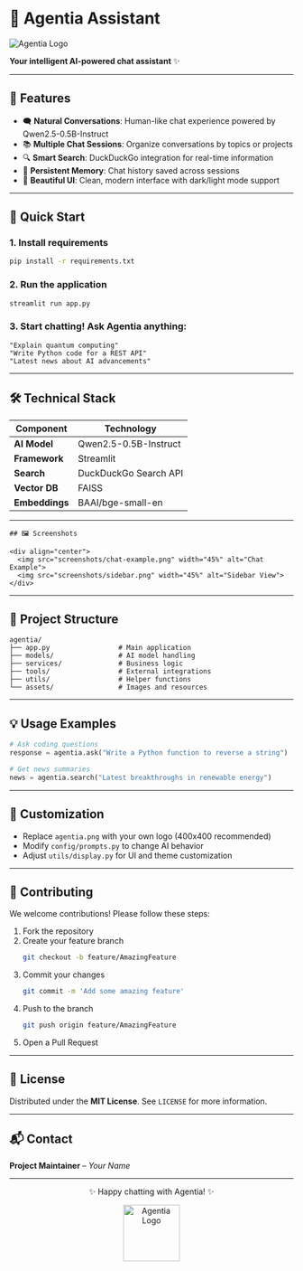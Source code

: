 
# 🤖 Agentia Assistant

![Agentia Logo](agentia.png)

**Your intelligent AI-powered chat assistant** ✨

---

## 🌟 Features

- 🗨️ **Natural Conversations**: Human-like chat experience powered by Qwen2.5-0.5B-Instruct  
- 📚 **Multiple Chat Sessions**: Organize conversations by topics or projects  
- 🔍 **Smart Search**: DuckDuckGo integration for real-time information  
- 💾 **Persistent Memory**: Chat history saved across sessions  
- 🎨 **Beautiful UI**: Clean, modern interface with dark/light mode support  

---

## 🚀 Quick Start

### 1. Install requirements
```bash
pip install -r requirements.txt
```

### 2. Run the application
```bash
streamlit run app.py
```

### 3. Start chatting! Ask Agentia anything:
```
"Explain quantum computing"  
"Write Python code for a REST API"  
"Latest news about AI advancements"
```

---

## 🛠️ Technical Stack

| Component     | Technology              |
|---------------|--------------------------|
| **AI Model**  | Qwen2.5-0.5B-Instruct     |
| **Framework** | Streamlit                |
| **Search**    | DuckDuckGo Search API    |
| **Vector DB** | FAISS                    |
| **Embeddings**| BAAI/bge-small-en        |

---
```
## 🖼️ Screenshots

<div align="center">
  <img src="screenshots/chat-example.png" width="45%" alt="Chat Example">
  <img src="screenshots/sidebar.png" width="45%" alt="Sidebar View">
</div>
```
---

## 🧩 Project Structure

```
agentia/
├── app.py                 # Main application
├── models/                # AI model handling
├── services/              # Business logic
├── tools/                 # External integrations
├── utils/                 # Helper functions
└── assets/                # Images and resources
```

---

## 💡 Usage Examples

```python
# Ask coding questions
response = agentia.ask("Write a Python function to reverse a string")

# Get news summaries
news = agentia.search("Latest breakthroughs in renewable energy")
```

---

## 🌈 Customization

- Replace `agentia.png` with your own logo (400x400 recommended)  
- Modify `config/prompts.py` to change AI behavior  
- Adjust `utils/display.py` for UI and theme customization  

---

## 🤝 Contributing

We welcome contributions! Please follow these steps:

1. Fork the repository  
2. Create your feature branch  
   ```bash
   git checkout -b feature/AmazingFeature
   ```
3. Commit your changes  
   ```bash
   git commit -m 'Add some amazing feature'
   ```
4. Push to the branch  
   ```bash
   git push origin feature/AmazingFeature
   ```
5. Open a Pull Request

---

## 📜 License

Distributed under the **MIT License**. See `LICENSE` for more information.

---

## 📬 Contact

**Project Maintainer** – *Your Name*

---

<p align="center">✨ Happy chatting with Agentia! ✨</p>
<div align="center">
  <img src="agentia.png" width="100" alt="Agentia Logo">
</div>